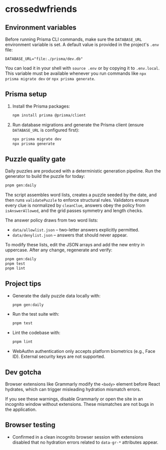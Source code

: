 # crossedwfriends

## Environment variables

Before running Prisma CLI commands, make sure the `DATABASE_URL` environment variable is set. A default value is provided in the project's `.env` file:

```
DATABASE_URL="file:./prisma/dev.db"
```

You can load it in your shell with `source .env` or by copying it to `.env.local`. This variable must be available whenever you run commands like `npx prisma migrate dev` or `npx prisma generate`.

## Prisma setup

1. Install the Prisma packages:

   ```bash
   npm install prisma @prisma/client
   ```

2. Run database migrations and generate the Prisma client (ensure `DATABASE_URL` is configured first):

   ```bash
   npx prisma migrate dev
   npx prisma generate
   ```

## Puzzle quality gate

Daily puzzles are produced with a deterministic generation pipeline.
Run the generator to build the puzzle for today:

```bash
pnpm gen:daily
```

The script assembles word lists, creates a puzzle seeded by the date,
and then runs `validatePuzzle` to enforce structural rules. Validators
ensure every clue is normalized by `cleanClue`, answers obey the policy
from `isAnswerAllowed`, and the grid passes symmetry and length checks.

The answer policy draws from two word lists:

- `data/allowlist.json` – two-letter answers explicitly permitted.
- `data/denylist.json` – answers that should never appear.

To modify these lists, edit the JSON arrays and add the new entry in
uppercase. After any change, regenerate and verify:

```bash
pnpm gen:daily
pnpm test
pnpm lint
```

## Project tips

- Generate the daily puzzle data locally with:

  ```bash
  pnpm gen:daily
  ```

- Run the test suite with:

  ```bash
  pnpm test
  ```

- Lint the codebase with:
  
  ```bash
  pnpm lint
  ```

- WebAuthn authentication only accepts platform biometrics (e.g., Face ID).
  External security keys are not supported.

## Dev gotcha

Browser extensions like Grammarly modify the `<body>` element before React hydrates, which can trigger misleading hydration mismatch errors.

If you see these warnings, disable Grammarly or open the site in an incognito window without extensions. These mismatches are not bugs in the application.

## Browser testing

- Confirmed in a clean incognito browser session with extensions disabled that no hydration errors related to `data-gr-*` attributes appear.
